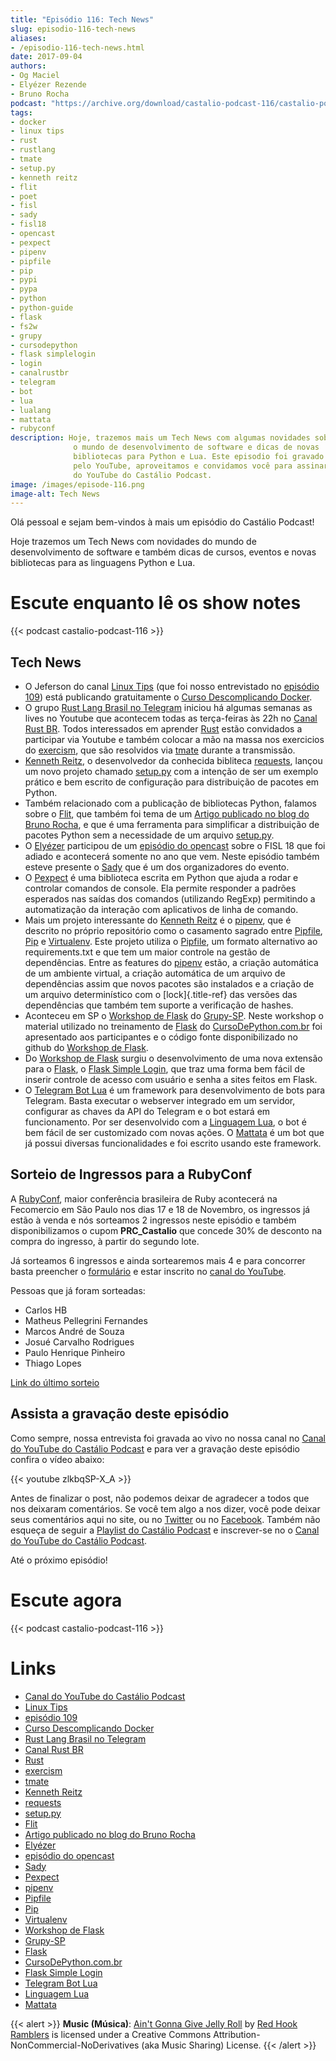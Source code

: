 ```yaml
---
title: "Episódio 116: Tech News"
slug: episodio-116-tech-news
aliases:
- /episodio-116-tech-news.html
date: 2017-09-04
authors:
- Og Maciel
- Elyézer Rezende
- Bruno Rocha
podcast: "https://archive.org/download/castalio-podcast-116/castalio-podcast-116.mp3"
tags:
- docker
- linux tips
- rust
- rustlang
- tmate
- setup.py
- kenneth reitz
- flit
- poet
- fisl
- sady
- fisl18
- opencast
- pexpect
- pipenv
- pipfile
- pip
- pypi
- pypa
- python
- python-guide
- flask
- fs2w
- grupy
- cursodepython
- flask simplelogin
- login
- canalrustbr
- telegram
- bot
- lua
- lualang
- mattata
- rubyconf
description: Hoje, trazemos mais um Tech News com algumas novidades sobre
              o mundo de desenvolvimento de software e dicas de novas
              bibliotecas para Python e Lua. Este episodio foi gravado ao vivo
              pelo YouTube, aproveitamos e convidamos você para assinar o Canal
              do YouTube do Castálio Podcast.
image: /images/episode-116.png
image-alt: Tech News
---
```


Olá pessoal e sejam bem-vindos à mais um episódio do Castálio Podcast!

Hoje trazemos um Tech News com novidades do mundo de desenvolvimento de
software e também dicas de cursos, eventos e novas bibliotecas para as
linguagens Python e Lua.

<div class="clearfix"></div>

# Escute enquanto lê os show notes

{{< podcast castalio-podcast-116 >}}

## Tech News

- O Jeferson do canal [Linux Tips](http://youtube.com/linuxtipscanal)
    (que foi nosso entrevistado no [episódio
    109](http://castalio.info/episodio-109-jeferson-noronha-canal-linuxtips.html))
    está publicando gratuitamente o [Curso Descomplicando Docker]().
- O grupo [Rust Lang Brasil no Telegram](https://t.me/rustlangbr)
    iniciou há algumas semanas as lives no Youtube que acontecem todas as
    terça-feiras às 22h no [Canal Rust BR](http://bit.ly/canalrustbr). Todos
    interessados em aprender [Rust](https://www.rust-lang.org/) estão
    convidados a participar via Youtube e também colocar a mão na massa nos
    exercicios do [exercism](http://exercism.io), que são resolvidos via
    [tmate](http://tmate.io) durante a transmissão.
- [Kenneth Reitz](https://www.kennethreitz.org/), o desenvolvedor da
    conhecida bibliteca [requests](https://github.com/requests/requests),
    lançou um novo projeto chamado
    [setup.py](https://github.com/kennethreitz/setup.py) com a intenção de ser
    um exemplo prático e bem escrito de configuração para distribuição de
    pacotes em Python.
- Também relacionado com a publicação de bibliotecas Python, falamos
    sobre o [Flit](https://github.com/takluyver/flit), que também foi tema de
    um [Artigo publicado no blog do Bruno
    Rocha](http://brunorocha.org/python/publish-your-python-packages-easily-using-flit.html),
    e que é uma ferramenta para simplificar a distribuição de pacotes Python
    sem a necessidade de um arquivo
    [setup.py](https://github.com/kennethreitz/setup.py).
- O [Elyézer](http://twitter.com/elyezer) participou de um [episódio
    do opencast](http://tecnologiaaberta.com.br/2017/08/opencast-80-fisl-18/)
    sobre o FISL 18 que foi adiado e acontecerá somente no ano que vem. Neste
    episódio também esteve presente o
    [Sady](http://softwarelivre.org/profile/sady) que é um dos organizadores do
    evento.
- O [Pexpect](http://pexpect.readthedocs.io/en/stable/) é uma
    biblioteca escrita em Python que ajuda a rodar e controlar comandos de
    console. Ela permite responder a padrões esperados nas saídas dos comandos
    (utilizando RegExp) permitindo a automatização da interação com aplicativos
    de linha de comando.
- Mais um projeto interessante do [Kenneth
    Reitz](https://www.kennethreitz.org/) é o
    [pipenv](http://docs.pipenv.org/en/latest/index.html), que é descrito no
    próprio repositório como o casamento sagrado entre
    [Pipfile](https://github.com/pypa/pipfile),
    [Pip](https://github.com/pypa/pip) e
    [Virtualenv](https://github.com/pypa/virtualenv). Este projeto utiliza o
    [Pipfile](https://github.com/pypa/pipfile), um formato alternativo ao
    requirements.txt e que tem um maior controle na gestão de dependências.
    Entre as features do [pipenv](http://docs.pipenv.org/en/latest/index.html)
    estão, a criação automática de um ambiente virtual, a criação automática de
    um arquivo de dependências assim que novos pacotes são instalados e a
    criação de um arquivo determinístico com o [lock]{.title-ref} das versões
    das dependências que também tem suporte a verificação de hashes.
- Aconteceu em SP o [Workshop de
    Flask](https://github.com/cursodepythonoficial/flask_workshop) do
    [Grupy-SP](https://www.meetup.com/Grupy-SP/). Neste workshop o material
    utilizado no treinamento de [Flask](http://FLASK.wtf) do
    [CursoDePython.com.br](http://Youtube.com/CursoDePython) foi apresentado
    aos participantes e o código fonte disponibilizado no github do [Workshop
    de Flask](https://github.com/cursodepythonoficial/flask_workshop).
- Do [Workshop de
    Flask](https://github.com/cursodepythonoficial/flask_workshop) surgiu o
    desenvolvimento de uma nova extensão para o [Flask](http://FLASK.wtf), o
    [Flask Simple Login](https://github.com/rochacbruno/flask_simplelogin), que
    traz uma forma bem fácil de inserir controle de acesso com usuário e senha
    a sites feitos em Flask.
- O [Telegram Bot Lua](https://github.com/wrxck/telegram-bot-lua) é um
    framework para desenvolvimento de bots para Telegram. Basta executar o
    webserver integrado em um servidor, configurar as chaves da API do Telegram
    e o bot estará em funcionamento. Por ser desenvolvido com a [Linguagem
    Lua](http://castalio.info/tag/lua.html), o bot é bem fácil de ser
    customizado com novas ações. O [Mattata](https://github.com/wrxck/mattata)
    é um bot que já possui diversas funcionalidades e foi escrito usando este
    framework.

## Sorteio de Ingressos para a RubyConf

A [RubyConf](http://eventos.locaweb.com.br/proximos-eventos/rubyconf-2017/),
maior conferência brasileira de Ruby acontecerá na Fecomercio em São Paulo nos
dias 17 e 18 de Novembro, os ingressos já estão à venda e nós sorteamos 2
ingressos neste episódio e também disponibilizamos o cupom **PRC_Castalio** que
concede 30% de desconto na compra do ingresso, à partir do segundo lote.

Já sorteamos 6 ingressos e ainda sortearemos mais 4 e para concorrer basta
preencher o [formulário](http://bit.ly/CastalioRubyConf) e estar inscrito no
[canal do YouTube](http://www.youtube.com/c/CastalioPodcast).

Pessoas que já foram sorteadas:

- Carlos HB
- Matheus Pellegrini Fernandes
- Marcos André de Souza
- Josué Carvalho Rodrigues
- Paulo Henrique Pinheiro
- Thiago Lopes

[Link do último sorteio](https://sorteador.com.br/sorteador/resultado/916689)

## Assista a gravação deste episódio

Como sempre, nossa entrevista foi gravada ao vivo no nossa canal no [Canal do
YouTube do Castálio Podcast](http://youtube.com/c/CastalioPodcast) e para ver a
gravação deste episódio confira o vídeo abaixo:

{{< youtube zlkbqSP-X_A >}}

Antes de finalizar o post, não podemos deixar de agradecer a todos que nos
deixaram comentários. Se você tem algo a nos dizer, você pode deixar seus
comentários aqui no site, ou no [Twitter](https://twitter.com/castaliopod) ou
no [Facebook](https://www.facebook.com/castaliopod). Também não esqueça de
seguir a [Playlist do Castálio
Podcast](https://open.spotify.com/user/elyezermr/playlist/0PDXXZRXbJNTPVSnopiMXg)
e inscrever-se no o [Canal do YouTube do Castálio
Podcast](http://youtube.com/c/CastalioPodcast).

Até o próximo episódio!

# Escute agora

{{< podcast castalio-podcast-116 >}}

# Links

- [Canal do YouTube do Castálio Podcast](http://youtube.com/c/CastalioPodcast)
- [Linux Tips](http://youtube.com/linuxtipscanal)
- [episódio 109](http://castalio.info/episodio-109-jeferson-noronha-canal-linuxtips.html)
- [Curso Descomplicando Docker]()
- [Rust Lang Brasil no Telegram](https://t.me/rustlangbr)
- [Canal Rust BR](http://bit.ly/canalrustbr)
- [Rust](https://www.rust-lang.org/)
- [exercism](http://exercism.io)
- [tmate](http://tmate.io)
- [Kenneth Reitz](https://www.kennethreitz.org/)
- [requests](https://github.com/requests/requests)
- [setup.py](https://github.com/kennethreitz/setup.py)
- [Flit](https://github.com/takluyver/flit)
- [Artigo publicado no blog do Bruno Rocha](http://brunorocha.org/python/publish-your-python-packages-easily-using-flit.html)
- [Elyézer](http://twitter.com/elyezer)
- [episódio do opencast](http://tecnologiaaberta.com.br/2017/08/opencast-80-fisl-18/)
- [Sady](http://softwarelivre.org/profile/sady)
- [Pexpect](http://pexpect.readthedocs.io/en/stable/)
- [pipenv](http://docs.pipenv.org/en/latest/index.html)
- [Pipfile](https://github.com/pypa/pipfile)
- [Pip](https://github.com/pypa/pip)
- [Virtualenv](https://github.com/pypa/virtualenv)
- [Workshop de Flask](https://github.com/cursodepythonoficial/flask_workshop)
- [Grupy-SP](https://www.meetup.com/Grupy-SP/)
- [Flask](http://FLASK.wtf)
- [CursoDePython.com.br](http://Youtube.com/CursoDePython)
- [Flask Simple Login](https://github.com/rochacbruno/flask_simplelogin)
- [Telegram Bot Lua](https://github.com/wrxck/telegram-bot-lua)
- [Linguagem Lua](http://castalio.info/tag/lua.html)
- [Mattata](https://github.com/wrxck/mattata)

{{< alert >}}
**Music (Música)**: [Ain\'t Gonna Give Jelly
Roll](http://freemusicarchive.org/music/Red_Hook_Ramblers/Live__WFMU_on_Antique_Phonograph_Music_Program_with_MAC_Feb_8_2011/Red_Hook_Ramblers_-_12_-_Aint_Gonna_Give_Jelly_Roll)
by [Red Hook Ramblers](http://www.redhookramblers.com/) is licensed under a
Creative Commons Attribution-NonCommercial-NoDerivatives (aka Music Sharing)
License.
{{< /alert >}}
